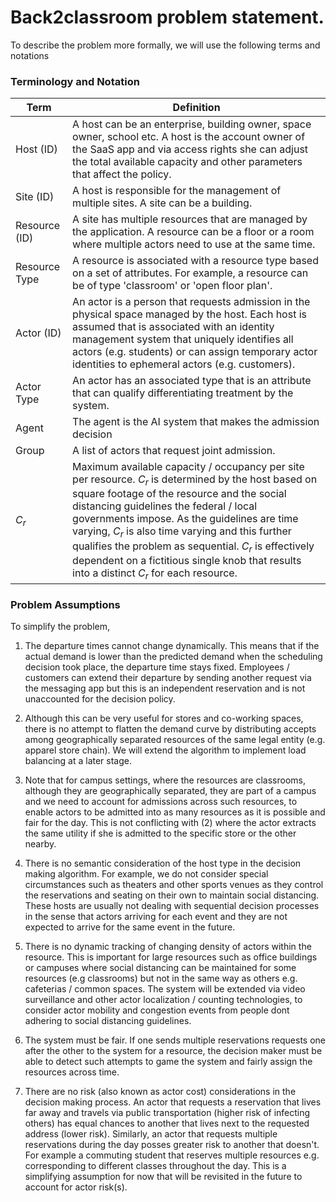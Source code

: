 # Back2classroom problem statement. 

To describe the problem more formally, we will use the following terms and notations

### Terminology and Notation

| Term   | Definition  |
| --- | --- |
| Host (ID) | A host can be an enterprise, building owner, space owner, school etc. A host is the account owner of the SaaS app  and via access rights she can adjust the total available capacity and other parameters that affect the policy. |
| Site (ID) | A host is responsible for the management of multiple sites. A site can be a building. |
| Resource (ID) | A site has multiple resources that are managed by the application. A resource can be a floor or a room where multiple actors need to use at the same time.  |
| Resource Type | A resource is associated with a resource type based on a set of attributes. For example, a resource can be of type 'classroom' or 'open floor plan'. | 
| Actor (ID) | An actor is a person that requests admission in the physical space managed by the host. Each host is assumed that is associated with an identity management system that uniquely identifies all actors (e.g. students) or can assign temporary actor identities to ephemeral actors (e.g. customers). |
| Actor Type | An actor has an associated type that is an attribute that can qualify differentiating treatment by the system. |
| Agent | The agent is the AI system that makes the admission decision |  
| Group | A list of actors that request joint admission. | 
|  $C_r$   |  Maximum available capacity / occupancy per site per resource.  $C_r$ is determined by the host based on square footage of the resource and the social distancing guidelines the federal / local governments impose. As the guidelines are time varying, $C_r$ is also time varying and this further qualifies the problem as sequential. $C_r$ is effectively dependent on a fictitious single knob that results into a distinct $C_r$ for each resource. |


### Problem Assumptions

To simplify the problem,

1. The departure times cannot change dynamically. This means that if the actual demand is lower than the predicted demand when the scheduling decision took place, the departure time stays fixed. Employees / customers can extend their departure by sending another request via the messaging app but this is an independent reservation and is not unaccounted for the decision policy. 
   
2. Although this can be very useful for stores and co-working spaces, there is no attempt to flatten the demand curve by distributing accepts among geographically separated resources of the same legal entity (e.g. apparel store chain). We will extend the algorithm to implement load balancing at a later stage.
 
3. Note that for campus settings, where the resources are classrooms, although they are geographically separated, they are part of a campus and we need to account for admissions across such resources, to enable actors to be admitted into as many resources as it is possible and fair for the day. This is not conflicting with (2) where the actor extracts the same utility if she is admitted to the specific store or the other nearby. 

4. There is no semantic consideration of the host type in the decision making algorithm. For example, we do not consider special circumstances such as theaters and other sports venues as they control the reservations and seating on their own to maintain social distancing. These hosts are usually not dealing with sequential decision processes in the sense that actors arriving for each event and they are not expected to arrive for the same event in the future. 
   
5. There is no dynamic tracking of changing density of actors within the resource. This is important for large resources such as office buildings or campuses where social distancing can be maintained for some resources (e.g classrooms) but not in the same way as others e.g. cafeterias / common spaces. The system will be extended via video surveillance and other actor localization / counting technologies, to consider actor mobility and congestion events from people dont adhering to social distancing guidelines. 

6. The system must be fair. If one sends multiple reservations requests one after the other to the system for a resource, the decision maker must be able to detect such attempts to game the system and fairly assign the resources across time. 

7. There are no risk (also known as actor cost) considerations in the decision making process. An actor that requests a reservation that lives far away and travels via public transportation (higher risk of infecting others) has equal chances to another that lives next to the requested address (lower risk). Similarly, an actor that requests multiple reservations during the day posses greater risk to another that doesn't. For example a commuting student that reserves multiple resources e.g. corresponding to different classes throughout the day. This is a simplifying assumption for now that will be revisited in the future to account for actor risk(s). 
